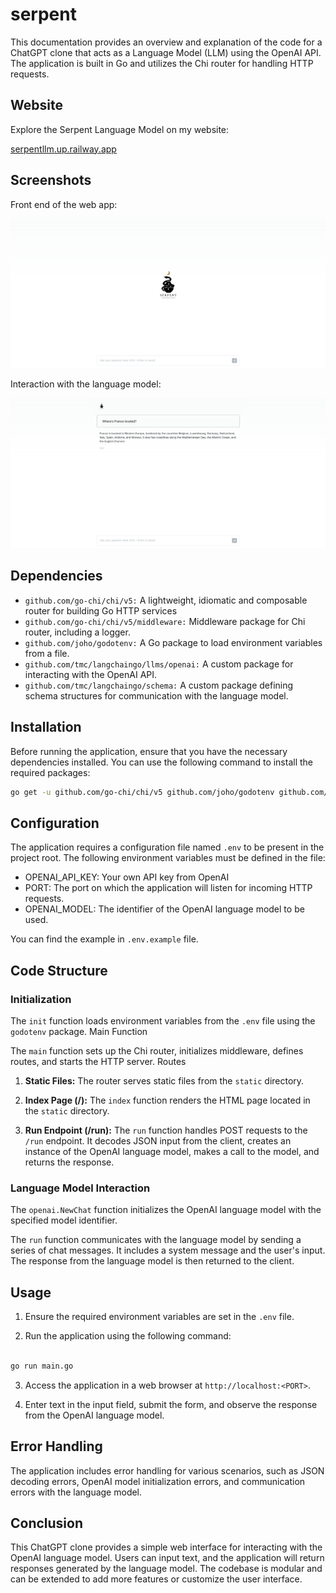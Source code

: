 # serpent

This documentation provides an overview and explanation of the code for a ChatGPT clone that acts as a Language Model (LLM) using the OpenAI API. The application is built in Go and utilizes the Chi router for handling HTTP requests.

## Website

Explore the Serpent Language Model on my website:

[serpentllm.up.railway.app](serpentllm.up.railway.app)

## Screenshots

Front end of the web app:

![Look at the front of the web app](./static/demo-1.png)

Interaction with the language model:

![Look when give an answer](./static/demo-2.png)

## Dependencies

- `github.com/go-chi/chi/v5:` A lightweight, idiomatic and composable router for building Go HTTP services
- `github.com/go-chi/chi/v5/middleware:` Middleware package for Chi router, including a logger.
- `github.com/joho/godotenv:` A Go package to load environment variables from a file.
- `github.com/tmc/langchaingo/llms/openai:` A custom package for interacting with the OpenAI API.
- `github.com/tmc/langchaingo/schema:` A custom package defining schema structures for communication with the language model.

## Installation

Before running the application, ensure that you have the necessary dependencies installed. You can use the following command to install the required packages:

```bash
go get -u github.com/go-chi/chi/v5 github.com/joho/godotenv github.com/tmc/langchaingo/llms/openai github.com/tmc/langchaingo/schema
```

## Configuration

The application requires a configuration file named `.env` to be present in the project root. The following environment variables must be defined in the file:

- OPENAI_API_KEY: Your own API key from OpenAI
- PORT: The port on which the application will listen for incoming HTTP requests.
- OPENAI_MODEL: The identifier of the OpenAI language model to be used.

You can find the example in `.env.example` file.

## Code Structure

### Initialization

The `init` function loads environment variables from the `.env` file using the `godotenv` package.
Main Function

The `main` function sets up the Chi router, initializes middleware, defines routes, and starts the HTTP server.
Routes

1. **Static Files:** The router serves static files from the `static` directory.

2. **Index Page (/):** The `index` function renders the HTML page located in the `static` directory.

3. **Run Endpoint (/run):** The `run` function handles POST requests to the `/run` endpoint. It decodes JSON input from the client, creates an instance of the OpenAI language model, makes a call to the model, and returns the response.

### Language Model Interaction

The `openai.NewChat` function initializes the OpenAI language model with the specified model identifier.

The `run` function communicates with the language model by sending a series of chat messages. It includes a system message and the user's input. The response from the language model is then returned to the client.

## Usage

1. Ensure the required environment variables are set in the `.env` file.

2. Run the application using the following command:
```bash

go run main.go
```
3. Access the application in a web browser at `http://localhost:<PORT>`.

4. Enter text in the input field, submit the form, and observe the response from the OpenAI language model.

## Error Handling

The application includes error handling for various scenarios, such as JSON decoding errors, OpenAI model initialization errors, and communication errors with the language model.

## Conclusion

This ChatGPT clone provides a simple web interface for interacting with the OpenAI language model. Users can input text, and the application will return responses generated by the language model. The codebase is modular and can be extended to add more features or customize the user interface.

